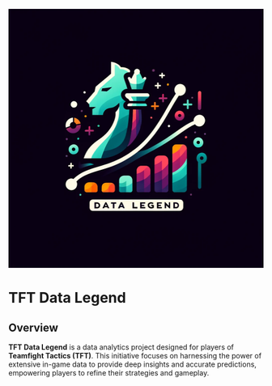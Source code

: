 <p align="center">
  <img src="src/static/logo.png" alt="TFT Data Legend Logo" width="512" height="512"/>
</p>

# TFT Data Legend

## Overview
**TFT Data Legend** is a data analytics project designed for players of **Teamfight Tactics (TFT)**. This initiative focuses on harnessing the power of extensive in-game data to provide deep insights and accurate predictions, empowering players to refine their strategies and gameplay.